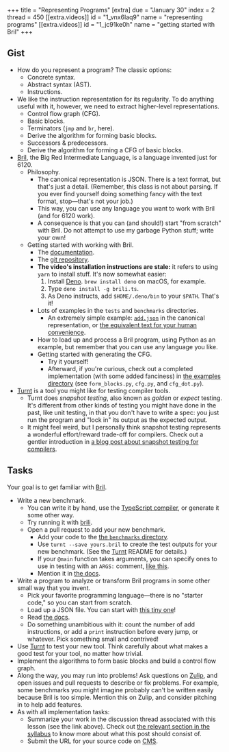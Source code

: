 +++
title = "Representing Programs"
[extra]
due = "January 30"
index = 2
thread = 450
[[extra.videos]]
id = "1_vnx6laq9"
name = "representing programs"
[[extra.videos]]
id = "1_jc91ke0h"
name = "getting started with Bril"
+++

## Gist

* How do you represent a program? The classic options:
    * Concrete syntax.
    * Abstract syntax (AST).
    * Instructions.
* We like the instruction representation for its regularity. To do anything useful with it, however, we need to extract higher-level representations.
    * Control flow graph (CFG).
    * Basic blocks.
    * Terminators (`jmp` and `br`, here).
    * Derive the algorithm for forming basic blocks.
    * Successors & predecessors.
    * Derive the algorithm for forming a CFG of basic blocks.
* [Bril][], the Big Red Intermediate Language, is a language invented just for 6120.
    * Philosophy.
        * The canonical representation is JSON. There is a text format, but that's just a detail. (Remember, this class is not about parsing. If you ever find yourself doing something fancy with the text format, stop—that's not your job.)
        * This way, you can use any language you want to work with Bril (and for 6120 work).
        * A consequence is that you can (and should!) start "from scratch" with Bril. Do not attempt to use my garbage Python stuff; write your own!
    * Getting started with working with Bril.
        * The [documentation][bril-docs].
        * The [git repository][bril].
        * **The video's installation instructions are stale:** it refers to using `yarn` to install stuff. It's now somewhat easier:
          1. Install [Deno][]. `brew install deno` on macOS, for example.
          2. Type `deno install -g brili.ts`.
          3. As Deno instructs, add `$HOME/.deno/bin` to your `$PATH`.
          That's it!
        * Lots of examples in the `tests` and `benchmarks` directories.
            * An extremely simple example: [`add.json`](https://github.com/sampsyo/bril/blob/main/test/print/add.json) in the canonical representation, or [the equivalent text for your human convenience](https://github.com/sampsyo/bril/blob/main/test/print/add.bril).
        * How to load up and process a Bril program, using Python as an example, but remember that you can use any language you like.
        * Getting started with generating the CFG.
            * Try it yourself!
            * Afterward, if you're curious, check out a completed implementation (with some added fanciness) in [the examples directory](https://github.com/sampsyo/bril/tree/main/examples) (see `form_blocks.py`, `cfg.py`, and `cfg_dot.py`).
* [Turnt][] is a tool you might like for testing compiler tools.
    * Turnt does *snapshot testing*, also known as *golden* or *expect* testing. It's different from other kinds of testing you might have done in the past, like unit testing, in that you don't have to write a spec: you just run the program and "lock in" its output as the expected output.
    * It might feel weird, but I personally think snapshot testing represents a wonderful effort/reward trade-off for compilers. Check out a gentler introduction in [a blog post about snapshot testing for compilers][turnt-blog].


## Tasks

Your goal is to get familiar with [Bril][].

* Write a new benchmark.
    * You can write it by hand, use the [TypeScript compiler][ts2bril], or generate it some other way.
    * Try running it with [brili][].
    * Open a pull request to add your new benchmark.
        * Add your code to the [the `benchmarks` directory][benchdir].
        * Use `turnt --save yours.bril` to create the test outputs for your new benchmark. (See the [Turnt][] README for details.)
        * If your `@main` function takes arguments, you can specify ones to use in testing with an `ARGS:` comment, [like this][args-example].
        * Mention it in [the docs][bmdocs].
* Write a program to analyze or transform Bril programs in some other small way that you invent.
    * Pick your favorite programming language—there is no "starter code," so you can start from scratch.
    * Load up a JSON file. You can start with [this tiny one][add]!
    * Read [the docs][bril-docs].
    * Do something unambitious with it: count the number of add instructions, or add a `print` instruction before every jump, or whatever. Pick something small and contrived!
* Use [Turnt][] to test your new tool. Think carefully about what makes a good test for your tool, no matter how trivial.
* Implement the algorithms to form basic blocks and build a control flow graph.
* Along the way, you may run into problems! Ask questions on [Zulip][], and open issues and pull requests to describe or fix problems. For example, some benchmarks you might imagine probably can't be written easily because Bril is too simple. Mention this on Zulip, and consider pitching in to help add features.
* As with all implementation tasks:
    * Summarize your work in the discussion thread associated with this lesson (see the link above). Check out [the relevant section in the syllabus][syl-tasks] to know more about what this post should consist of.
    * Submit the URL for your source code on [CMS][].

[bril]: https://github.com/sampsyo/bril
[bril-docs]: https://capra.cs.cornell.edu/bril/
[add]: https://github.com/sampsyo/bril/blob/main/test/parse/add.json
[turnt]: https://github.com/cucapra/turnt
[ts2bril]: https://capra.cs.cornell.edu/bril/tools/ts2bril.html
[brili]: https://capra.cs.cornell.edu/bril/tools/brilirs.html
[benchdir]: https://github.com/sampsyo/bril/tree/main/benchmarks
[bmdocs]: https://github.com/sampsyo/bril/blob/main/docs/tools/bench.md
[zulip]: https://cs6120.zulipchat.com
[cms]: https://cmsx.cs.cornell.edu/
[args-example]: https://github.com/sampsyo/bril/blob/06ed7bd18324fbb8902f1ebc43fd71deac8bfb03/benchmarks/fizz-buzz.bril#L1-L2
[deno]: https://deno.land
[syl-tasks]: @/syllabus.md#tasks
[turnt-blog]: https://www.cs.cornell.edu/~asampson/blog/turnt.html
